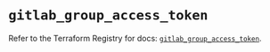 # `gitlab_group_access_token`

Refer to the Terraform Registry for docs: [`gitlab_group_access_token`](https://registry.terraform.io/providers/gitlabhq/gitlab/17.7.1/docs/resources/group_access_token).
